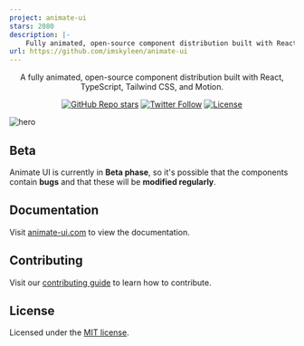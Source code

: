 ```yaml
---
project: animate-ui
stars: 2080
description: |-
    Fully animated, open-source component distribution built with React, TypeScript, Tailwind CSS, Motion, and Shadcn CLI. Browse a list of components you can install, modify, and use in your projects.
url: https://github.com/imskyleen/animate-ui
---
```


<div align="center">
  <h1 style="position: absolute; width: 1px; height: 1px; padding: 0; margin: -1px; overflow: hidden; clip: rect(0, 0, 0, 0); white-space: nowrap; border-width: 0">Animate UI</h1>
  <p align="center">
    A fully animated, open-source component distribution built with React, TypeScript, Tailwind CSS, and Motion.
</p>

<a href="https://github.com/animate-ui/animate-ui/stargazers"><img alt="GitHub Repo stars" src="https://img.shields.io/github/stars/animate-ui/animate-ui?style=for-the-badge"></a>
<a href="https://twitter.com/animate_ui"><img alt="Twitter Follow" src="https://img.shields.io/twitter/follow/animate_ui?style=for-the-badge&logo=x"></a>
<a href="https://github.com/animate-ui/animate-ui/blob/main/LICENSE.md"><img alt="License" src="https://img.shields.io/badge/License-MIT-yellow.svg?style=for-the-badge"></a>

</div>

![hero](https://animate-ui.com/og-image.png)

## Beta

Animate UI is currently in **Beta phase**, so it's possible that the components contain **bugs** and that these will be **modified regularly**.

## Documentation

Visit [animate-ui.com](https://animate-ui.com/docs) to view the documentation.

## Contributing

Visit our [contributing guide](https://github.com/animate-ui/animate-ui/blob/main/CONTRIBUTING.md) to learn how to contribute.

## License

Licensed under the [MIT license](https://github.com/animate-ui/animate-ui/blob/main/LICENSE.md).

